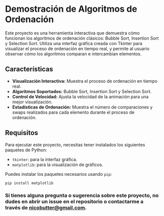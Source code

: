 # Demostración de Algoritmos de Ordenación

Este proyecto es una herramienta interactiva que demuestra cómo funcionan los algoritmos de ordenación clásicos: Bubble Sort, Insertion Sort y Selection Sort. Utiliza una interfaz gráfica creada con Tkinter para visualizar el proceso de ordenación en tiempo real, y permite al usuario observar cómo los algoritmos comparan e intercambian elementos.

## Características

- **Visualización Interactiva:** Muestra el proceso de ordenación en tiempo real.
- **Algoritmos Soportados:** Bubble Sort, Insertion Sort y Selection Sort.
- **Control de Velocidad:** Ajusta la velocidad de la animación para una mejor visualización.
- **Estadísticas de Ordenación:** Muestra el número de comparaciones y swaps realizados para cada elemento durante el proceso de ordenación.

## Requisitos

Para ejecutar este proyecto, necesitas tener instalados los siguientes paquetes de Python:

- `tkinter`: para la interfaz gráfica.
- `matplotlib`: para la visualización de gráficos.

Puedes instalar los paquetes necesarios usando `pip`:

```bash
pip install matplotlib
```

### Si tienes alguna pregunta o sugerencia sobre este proyecto, no dudes en abrir un issue en el repositorio o contactarme a través de nicobutter@gmail.com.
